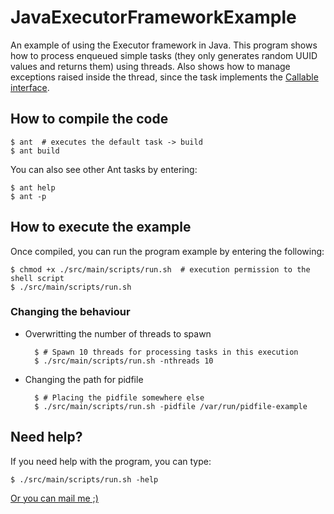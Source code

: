 JavaExecutorFrameworkExample
=============================

An example of using the Executor framework in Java. This program shows how to process enqueued simple tasks (they only generates random UUID values and returns them) using threads. Also shows how to manage exceptions raised inside the thread, since the task implements the [Callable interface](http://docs.oracle.com/javase/1.5.0/docs/api/java/util/concurrent/Callable.html).


How to compile the code
-----------------------

    $ ant  # executes the default task -> build
    $ ant build

You can also see other Ant tasks by entering:

    $ ant help
    $ ant -p


How to execute the example
--------------------------

Once compiled, you can run the program example by entering the following:

    $ chmod +x ./src/main/scripts/run.sh  # execution permission to the shell script
    $ ./src/main/scripts/run.sh

### Changing the behaviour

* Overwritting the number of threads to spawn

        $ # Spawn 10 threads for processing tasks in this execution
        $ ./src/main/scripts/run.sh -nthreads 10

* Changing the path for pidfile

        $ # Placing the pidfile somewhere else
        $ ./src/main/scripts/run.sh -pidfile /var/run/pidfile-example


Need help?
----------

If you need help with the program, you can type:

    $ ./src/main/scripts/run.sh -help

[Or you can mail me ;)](mailto:ariel.gerardo.rios@gmail.com)
